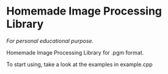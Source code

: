 # Homemade Image Processing Library

*For personal educational purpose.*

Homemade Image Processing Library for .pgm format.

To start using, take a look at the examples in example.cpp
